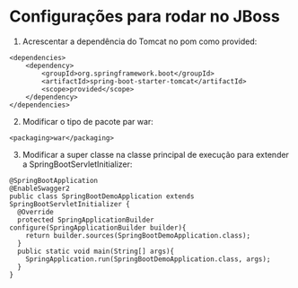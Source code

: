 # Configurações para rodar no JBoss

1. Acrescentar a dependência do Tomcat no pom como provided:

```
<dependencies>
    <dependency>
        <groupId>org.springframework.boot</groupId>
        <artifactId>spring-boot-starter-tomcat</artifactId>
        <scope>provided</scope>
    </dependency>
</dependencies>
```

2. Modificar o tipo de pacote par war:

```
<packaging>war</packaging>
```

3. Modificar a super classe na classe principal de execução para extender a SpringBootServletInitializer:

```
@SpringBootApplication
@EnableSwagger2
public class SpringBootDemoApplication extends SpringBootServletInitializer {
  @Override
  protected SpringApplicationBuilder configure(SpringApplicationBuilder builder){
    return builder.sources(SpringBootDemoApplication.class);
  }
  public static void main(String[] args){
    SpringApplication.run(SpringBootDemoApplication.class, args);
  }
}
```

